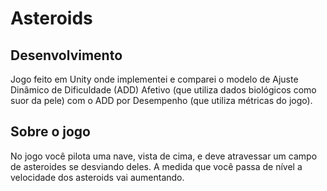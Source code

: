 # Asteroids

## Desenvolvimento
Jogo feito em Unity onde implementei e comparei o modelo de Ajuste Dinâmico de Dificuldade (ADD) Afetivo (que utiliza dados biológicos como suor da pele) com o ADD por Desempenho (que utiliza métricas do jogo).

## Sobre o jogo
No jogo você pilota uma nave, vista de cima, e deve atravessar um campo de asteroides se desviando deles. A medida que você passa de nível a velocidade dos asteroids vai aumentando.
